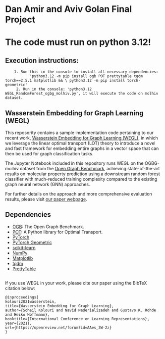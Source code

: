 # Dan Amir and Aviv Golan Final Project
# The code must run on python 3.12!

## Execution instructions:
        1. Run this in the console to install all necessary dependencies:
               'python3.12 -m pip install ogb POT prettytable tqdm torch==2.5.1 matplotlib && \ python3.12 -m pip install torch-geometric'      
         2. Run in the console: 'python3.12 WEGL_RandomForest_ogbg_molhiv.py', it will execute the code on molhiv dataset.

## Wasserstein Embedding for Graph Learning (WEGL)

This reposority contains a sample implementation code pertaining to our recent work, [Wasserstein Embedding for Graph Learning (WEGL)](https://arxiv.org/abs/2006.09430), in which we leverage the linear optimal transport (LOT) theory to introduce a novel and fast framework for embedding entire graphs in a vector space that can then be used for graph classification tasks.

The Jupyter Notebook included in this repository runs WEGL on the OGBG-molhiv dataset from the [Open Graph Benchmark](https://ogb.stanford.edu/), achieving state-of-the-art results on molecular property prediction using a downstream random forest classifier with much-reduced training complexity compared to the existing graph neural network (GNN) approaches.

For further details on the approach and more comprehensive evaluation results, please visit [our paper webpage](https://skolouri.github.io/wegl/).

## Dependencies

* [OGB](https://ogb.stanford.edu/): The Open Graph Benchmark.
* [POT](https://pythonot.github.io/): A Python library for Optimal Transport.
* [PyTorch](https://pytorch.org/)
* [PyTorch Geometric](https://pytorch-geometric.readthedocs.io/en/latest/)
* [scikit-learn](https://scikit-learn.org/stable/)
* [NumPy](https://numpy.org/)
* [Matplotlib](https://matplotlib.org/)
* [tqdm](https://tqdm.github.io/)
* [PrettyTable](https://pypi.org/project/PrettyTable/)


##

If you use WEGL in your work, please cite our paper using the BibTeX citation below:

```
@inproceedings{
kolouri2021wasserstein,
title={Wasserstein Embedding for Graph Learning},
author={Soheil Kolouri and Navid Naderializadeh and Gustavo K. Rohde and Heiko Hoffmann},
booktitle={International Conference on Learning Representations},
year={2021},
url={https://openreview.net/forum?id=AAes_3W-2z}
}
```
